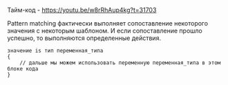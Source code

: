 Тайм-код - https://youtu.be/w8rRhAup4kg?t=31703

Pattern matching фактически выполняет сопоставление некоторого значения с некоторым шаблоном. И если сопоставление прошло успешно, то выполняются определенные действия.

```
значение is тип переменная_типа
{
    // дальше мы можем использовать переменную переменная_типа в этом блоке кода
}
```